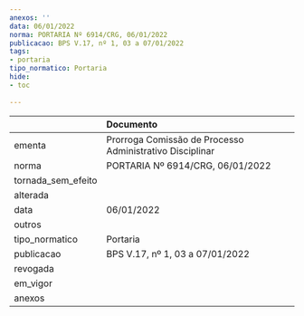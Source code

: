```yaml
---
anexos: ''
data: 06/01/2022
norma: PORTARIA Nº 6914/CRG, 06/01/2022
publicacao: BPS V.17, nº 1, 03 a 07/01/2022
tags:
- portaria
tipo_normatico: Portaria
hide: 
- toc 
 
---
```


|                    | Documento                                                |
|:-------------------|:---------------------------------------------------------|
| ementa             | Prorroga Comissão de Processo Administrativo Disciplinar |
| norma              | PORTARIA Nº 6914/CRG, 06/01/2022                         |
| tornada_sem_efeito |                                                          |
| alterada           |                                                          |
| data               | 06/01/2022                                               |
| outros             |                                                          |
| tipo_normatico     | Portaria                                                 |
| publicacao         | BPS V.17, nº 1, 03 a 07/01/2022                          |
| revogada           |                                                          |
| em_vigor           |                                                          |
| anexos             |                                                          |
